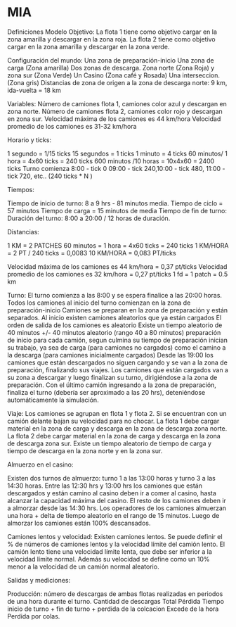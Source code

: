 # MIA
Definiciones Modelo
Objetivo: 
La flota 1 tiene como objetivo cargar en la zona amarilla y descargar en la zona roja. La flota 2 tiene como objetivo cargar en la zona amarilla y descargar en la zona verde.       

Configuración del mundo:
Una zona de preparación-inicio
Una zona de carga (Zona amarilla)
Dos zonas de descarga. Zona norte (Zona Roja) y zona sur  (Zona Verde)
Un Casino (Zona café y Rosada)
Una interseccion. (Zona gris)
Distancias de zona de origen a la zona de descarga norte: 9 km, ida-vuelta = 18 km       

Variables:
Número de camiones flota 1, camiones color azul y descargan en zona norte.
Número de camiones flota 2, camiones color rojo y descargan en zona sur.
Velocidad máxima de los camiones es 44 km/hora
Velocidad promedio de los camiones es 31-32 km/hora       

Horario y ticks:

1 segundo = 1/15 ticks
15 segundos = 1 ticks
1 minuto = 4 ticks
60 minutos/ 1 hora = 4x60 ticks = 240 ticks
600 minutos /10 horas = 10x4x60 = 2400 ticks 
Turno comienza 8:00 - tick 0
 09:00 - tick 240,10:00 - tick 480, 11:00 - tick 720, etc.. (240 ticks * N )

Tiempos:

Tiempo de inicio de turno: 8 a 9 hrs - 81 minutos media.
Tiempo de ciclo = 57 minutos
Tiempo de carga = 15 minutos de media
Tiempo de fin de turno:
Duración del turno: 8:00 a 20:00 / 12 horas de duración.



Distancias:

1 KM = 2 PATCHES
60 minutos = 1 hora = 4x60 ticks = 240 ticks
1 KM/HORA = 2 PT / 240 ticks  =  0,0083
10 KM/HORA = 0,083 PT/ticks

Velocidad máxima de los camiones es 44 km/hora = 0,37 pt/ticks
Velocidad promedio de los camiones es 32 km/hora   = 0,27 pt/ticks
1 fd =  1 patch = 0.5 km



Turno:
El turno comienza a las 8:00 y se espera finalice a las 20:00 horas.
Todos los camiones al inicio del turno comienzan en la zona de preparación-inicio
Camiones se preparan en la zona de preparación y están separados.
Al inicio existen camiones aleatorios que ya están cargados
El orden de salida de los camiones es aleatorio
Existe un tiempo aleatorio de 40 minutos +/- 40 minutos aleatorio (rango 40 a 80 minutos) preparación de inicio para cada camión, segun culmina su tiempo de preparación inician su trabajo, ya sea de carga (para camiones no cargados)  como el camino a la descarga (para camiones inicialmente cargados)
Desde las 19:00 los camiones que están descargados no siguen cargando y se van a la zona de preparación, finalizando sus viajes. Los camiones que están cargados van a su zona a descargar y luego finalizan su turno, dirigiéndose a la zona de preparación.
Con el último camión ingresando a la zona de preparación, finaliza el turno (debería ser aproximado a las 20 hrs), deteniéndose automáticamente la simulación.

Viaje:
Los camiones se agrupan en flota 1 y flota 2.
Si se encuentran con un camión delante bajan su velocidad para no chocar.
La flota 1 debe cargar material en la zona de carga y descarga en la zona de descarga zona norte.
La flota 2 debe cargar material en la zona de carga y descarga en la zona de descarga zona sur.
Existe un tiempo aleatorio de tiempo de carga y tiempo de descarga en la zona norte y en la zona sur.


Almuerzo en el casino:

Existen dos turnos de almuerzo: turno 1 a las  13:00  horas y turno 3 a las 14:30 horas.
Entre  las 12:30 hrs y 13:00 hrs los camiones que están descargados y están camino al casino deben ir a comer al casino, hasta alcanzar la capacidad máxima del casino.
El resto de los camiones deben ir a almorzar desde las 14:30 hrs.
Los operadores de los camiones almuerzan una hora + delta de tiempo aleatorio  en el rango de 15 minutos.
Luego de almorzar los camiones están 100% descansados.

Camiones lentos y velocidad:
Existen camiones lentos. Se puede definir el % de números de camiones lentos y la velocidad límite del camión lento. El camión lento tiene una velocidad límite lenta, que debe ser inferior a la velocidad límite normal. Además su velocidad se define como un 10% menor a la velocidad de un camión normal aleatorio.




Salidas y mediciones:


Producción: número de descargas de ambas flotas realizadas en periodos de una hora durante el turno. 
Cantidad de descargas
Total Pérdida
Tiempo inicio de turno + fin de turno + perdida de la colcacion
Excede de la hora
Perdida por colas.

